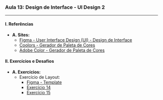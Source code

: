 ### **Aula 13: Design de Interface - UI Design 2**

---

#### **I. Referências**

- **A. Sites:**
  - [Figma - User Interface Design (UI) - Design de Interface](https://www.figma.com/resource-library/ui-design/)
  - [Coolors - Gerador de Paleta de Cores](https://coolors.co/)
  - [Adobe Color - Gerador de Paleta de Cores](https://color.adobe.com/pt/create/color-wheel)

#### **II. Exercícios e Desafios**

- **A. Exercícios:**
  - Exercício de Layout:
    - [Figma - Template](https://www.figma.com/community/file/1282006881523256512/Figma-for-Edu-Monlthy-Workshop%3A-Components)
    - [Exercício 14](../exercicios/exercicio-014/)
    - [Exercício 15](../exercicios/exercicio-015/)

